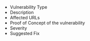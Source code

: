 - Vulnerability Type
- Description 
- Affected URLs
- Proof of Concept of the vulnerability
- Severity
- Suggested Fix
